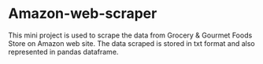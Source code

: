 # Amazon-web-scraper
This mini project is used to scrape the data from Grocery & Gourmet Foods Store on Amazon web site.
The data scraped is stored in txt format and also represented in pandas dataframe.

